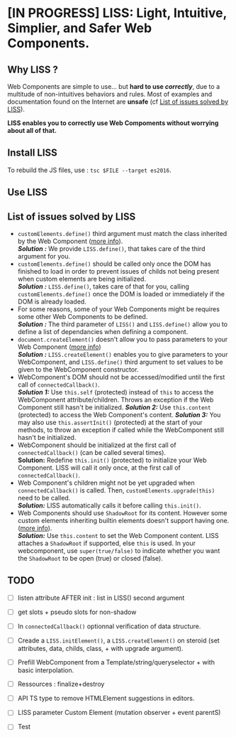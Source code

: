 # **[IN PROGRESS]** LISS: Light, Intuitive, Simplier, and Safer Web Components.

## Why LISS ?

Web Components are simple to use... but **hard to use *correctly***, due to a multitude of non-intuitives behaviors and rules. Most of examples and documentation found on the Internet are **unsafe** (cf [List of issues solved by LISS](#list-of-issues-solved-by-liss)).

**LISS enables you to correctly use Web Compoments without worrying about all of that.**

## Install LISS

To rebuild the JS files, use : `tsc $FILE --target es2016`.

## Use LISS

## List of issues solved by LISS

- `customElements.define()` third argument must match the class inherited by the Web Component ([more info](https://developer.mozilla.org/en-US/docs/Web/API/CustomElementRegistry/define)).<br/>
***Solution :*** We provide `LISS.define()`, that takes care of the third argument for you.
- `customElements.define()` should be called only once the DOM has finished to load in order to prevent issues of childs not being present when custom elements are being initialized.<br/>
***Solution :*** `LISS.define()`, takes care of that for you, calling `customElements.define()` once the DOM is loaded or immediately if the DOM is already loaded.
- For some reasons, some of your Web Components might be requires some other Web Components to be defined.<br/>
***Solution :*** The third parameter of `LISS()` and `LISS.define()` allow you to define a list of dependancies when defining a component.
- `document.createElement()` doesn't allow you to pass parameters to your Web Component ([more info](https://github.com/WICG/webcomponents/issues/605))<br/>
***Solution :*** `LISS.createElement()` enables you to give parameters to your WebComponent, and `LISS.define()` third argument to set values to be given to the WebComponent constructor.
- WebComponent's DOM should not be accessed/modified until the first call of `connectedCallback()`.<br/>
***Solution 1:*** Use `this.self` (protected) instead of `this` to access the WebComponent attribute/children. Throws an exception if the Web Component still hasn't be initialized.
***Solution 2:*** Use `this.content` (protected) to access the Web Component's content. 
***Solution 3:*** You may also use `this.assertInit()` (protected) at the start of your methods, to throw an exception if called while the WebComponent still hasn't be initialized.
- WebComponent should be initialized at the first call of `connectedCallback()` (can be called several times).<br/>
**Solution:**
Redefine `this.init()` (protected) to initialize your Web Component. LISS will call it only once, at the first call of `connectedCallback()`.
- Web Component's children might not be yet upgraded when `connectedCallback()` is called. Then, `customElements.upgrade(this)` need to be called.<br/>
***Solution:*** LISS automatically calls it before calling `this.init()`.
- Web Components should use `ShadowRoot` for its content. However some custom elements inheriting builtin elements doesn't support having one. ([more info](https://developer.mozilla.org/en-US/docs/Web/API/Element/attachShadow)).<br/>
***Solution:*** Use `this.content` to set the Web Component content. LISS attaches a `ShadowRoot` if supported, else `this` is used. In your webcomponent, use `super(true/false)` to indicate whether you want the `ShadowRoot` to be open (true) or closed (false).

## TODO

- [ ] listen attribute AFTER init : list in LISS() second argument
- [ ] get slots + pseudo slots for non-shadow

- [ ] In `connectedCallback()` optionnal verification of data structure.
- [ ] Creade a `LISS.initElement()`, a `LISS.createElement()` on steroid (set attributes, data, childs, class, + with upgrade argument).
- [ ] Prefill WebComponent from a Template/string/queryselector + with basic interpolation.
- [ ] Ressources : finalize+destroy
- [ ] API TS type to remove HTMLElement suggestions in editors.
- [ ] LISS parameter Custom Element (mutation observer + event parentS)

- [ ] Test